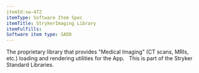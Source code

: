 ```yaml
---
itemId:sw-472
itemType: Software Item Spec
itemTitle: StrykerImaging Library
itemFulfills: 
Software item type: SADD
---
```

The proprietary library that provides "Medical Imaging" (CT scans, MRIs, etc.) loading and rendering utilities for the App.
 
This is part of the Stryker Standard Libraries.